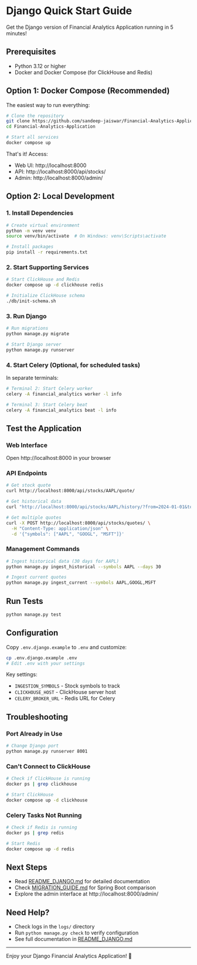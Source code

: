 # Django Quick Start Guide

Get the Django version of Financial Analytics Application running in 5 minutes!

## Prerequisites

- Python 3.12 or higher
- Docker and Docker Compose (for ClickHouse and Redis)

## Option 1: Docker Compose (Recommended)

The easiest way to run everything:

```bash
# Clone the repository
git clone https://github.com/sandeep-jaiswar/Financial-Analytics-Application.git
cd Financial-Analytics-Application

# Start all services
docker compose up
```

That's it! Access:
- Web UI: http://localhost:8000
- API: http://localhost:8000/api/stocks/
- Admin: http://localhost:8000/admin/

## Option 2: Local Development

### 1. Install Dependencies

```bash
# Create virtual environment
python -m venv venv
source venv/bin/activate  # On Windows: venv\Scripts\activate

# Install packages
pip install -r requirements.txt
```

### 2. Start Supporting Services

```bash
# Start ClickHouse and Redis
docker compose up -d clickhouse redis

# Initialize ClickHouse schema
./db/init-schema.sh
```

### 3. Run Django

```bash
# Run migrations
python manage.py migrate

# Start Django server
python manage.py runserver
```

### 4. Start Celery (Optional, for scheduled tasks)

In separate terminals:

```bash
# Terminal 2: Start Celery worker
celery -A financial_analytics worker -l info

# Terminal 3: Start Celery beat
celery -A financial_analytics beat -l info
```

## Test the Application

### Web Interface

Open http://localhost:8000 in your browser

### API Endpoints

```bash
# Get stock quote
curl http://localhost:8000/api/stocks/AAPL/quote/

# Get historical data
curl "http://localhost:8000/api/stocks/AAPL/history/?from=2024-01-01&to=2024-01-31"

# Get multiple quotes
curl -X POST http://localhost:8000/api/stocks/quotes/ \
  -H "Content-Type: application/json" \
  -d '{"symbols": ["AAPL", "GOOGL", "MSFT"]}'
```

### Management Commands

```bash
# Ingest historical data (30 days for AAPL)
python manage.py ingest_historical --symbols AAPL --days 30

# Ingest current quotes
python manage.py ingest_current --symbols AAPL,GOOGL,MSFT
```

## Run Tests

```bash
python manage.py test
```

## Configuration

Copy `.env.django.example` to `.env` and customize:

```bash
cp .env.django.example .env
# Edit .env with your settings
```

Key settings:
- `INGESTION_SYMBOLS` - Stock symbols to track
- `CLICKHOUSE_HOST` - ClickHouse server host
- `CELERY_BROKER_URL` - Redis URL for Celery

## Troubleshooting

### Port Already in Use
```bash
# Change Django port
python manage.py runserver 8001
```

### Can't Connect to ClickHouse
```bash
# Check if ClickHouse is running
docker ps | grep clickhouse

# Start ClickHouse
docker compose up -d clickhouse
```

### Celery Tasks Not Running
```bash
# Check if Redis is running
docker ps | grep redis

# Start Redis
docker compose up -d redis
```

## Next Steps

- Read [README_DJANGO.md](README_DJANGO.md) for detailed documentation
- Check [MIGRATION_GUIDE.md](MIGRATION_GUIDE.md) for Spring Boot comparison
- Explore the admin interface at http://localhost:8000/admin/

## Need Help?

- Check logs in the `logs/` directory
- Run `python manage.py check` to verify configuration
- See full documentation in [README_DJANGO.md](README_DJANGO.md)

---

Enjoy your Django Financial Analytics Application! 🚀
